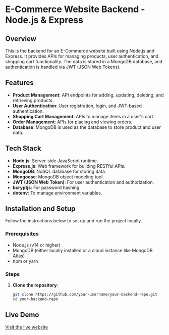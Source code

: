 # E-Commerce Website Backend - Node.js & Express

## Overview
This is the backend for an E-Commerce website built using Node.js and Express. It provides APIs for managing products, user authentication, and shopping cart functionality. The data is stored in a MongoDB database, and authentication is handled via JWT (JSON Web Tokens).

## Features
- **Product Management**: API endpoints for adding, updating, deleting, and retrieving products.
- **User Authentication**: User registration, login, and JWT-based authentication.
- **Shopping Cart Management**: APIs to manage items in a user's cart.
- **Order Management**: APIs for placing and viewing orders.
- **Database**: MongoDB is used as the database to store product and user data.

## Tech Stack
- **Node.js**: Server-side JavaScript runtime.
- **Express.js**: Web framework for building RESTful APIs.
- **MongoDB**: NoSQL database for storing data.
- **Mongoose**: MongoDB object modeling tool.
- **JWT (JSON Web Token)**: For user authentication and authorization.
- **bcryptjs**: For password hashing.
- **dotenv**: To manage environment variables.

## Installation and Setup
Follow the instructions below to set up and run the project locally.

### Prerequisites
- Node.js (v14 or higher)
- MongoDB (either locally installed or a cloud instance like MongoDB Atlas)
- npm or yarn

### Steps

1. **Clone the repository**:
   ```bash
   git clone https://github.com/your-username/your-backend-repo.git
   cd your-backend-repo

## Live Demo
[Visit the live website](https://homedesignstore.netlify.app)

